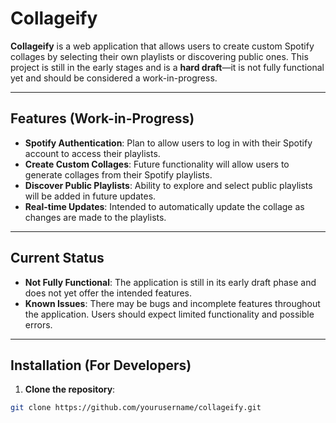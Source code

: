 # Collageify

**Collageify** is a web application that allows users to create custom Spotify collages by selecting their own playlists or discovering public ones. This project is still in the early stages and is a **hard draft**—it is not fully functional yet and should be considered a work-in-progress.

---

## Features (Work-in-Progress)

- **Spotify Authentication**: Plan to allow users to log in with their Spotify account to access their playlists.
- **Create Custom Collages**: Future functionality will allow users to generate collages from their Spotify playlists.
- **Discover Public Playlists**: Ability to explore and select public playlists will be added in future updates.
- **Real-time Updates**: Intended to automatically update the collage as changes are made to the playlists.

---

## Current Status

- **Not Fully Functional**: The application is still in its early draft phase and does not yet offer the intended features.
- **Known Issues**: There may be bugs and incomplete features throughout the application. Users should expect limited functionality and possible errors.

---

## Installation (For Developers)

1. **Clone the repository**:

```bash
git clone https://github.com/yourusername/collageify.git
